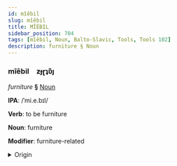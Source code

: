 ```yaml
---
id: mîêbil
slug: mîêbil
title: MÎÊBIL
sidebar_position: 704
tags: [mîêbil, Noun, Balto-Slavic, Tools, Tools 102]
description: furniture § Noun
---
```


### mîêbil&emsp;<span kind="abugida">ƶɟɽʇʋ͊ȷ</span>

*furniture* **§** [Noun](../../tags/Noun)

**IPA**: /ˈmi.e.bɪl/

**Verb**: to be furniture

**Noun**: furniture

**Modifier**: furniture-related

<details>
    <summary>Origin</summary>
    Russian ме́бель mébelʹ [ˈmʲebʲɪlʲ]<br/>
    <em>Balto-Slavic Language Family</em>
</details>